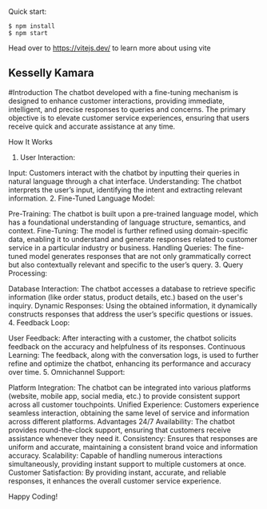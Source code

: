 

Quick start:

```
$ npm install
$ npm start
````

Head over to https://vitejs.dev/ to learn more about using vite
## Kesselly Kamara

#Introduction
The chatbot developed with a fine-tuning mechanism is designed to enhance customer interactions, providing immediate, intelligent, and precise responses to queries and concerns. The primary objective is to elevate customer service experiences, ensuring that users receive quick and accurate assistance at any time.

How It Works
1. User Interaction:

Input: Customers interact with the chatbot by inputting their queries in natural language through a chat interface.
Understanding: The chatbot interprets the user’s input, identifying the intent and extracting relevant information.
2. Fine-Tuned Language Model:

Pre-Training: The chatbot is built upon a pre-trained language model, which has a foundational understanding of language structure, semantics, and context.
Fine-Tuning: The model is further refined using domain-specific data, enabling it to understand and generate responses related to customer service in a particular industry or business.
Handling Queries: The fine-tuned model generates responses that are not only grammatically correct but also contextually relevant and specific to the user’s query.
3. Query Processing:

Database Interaction: The chatbot accesses a database to retrieve specific information (like order status, product details, etc.) based on the user's inquiry.
Dynamic Responses: Using the obtained information, it dynamically constructs responses that address the user’s specific questions or issues.
4. Feedback Loop:

User Feedback: After interacting with a customer, the chatbot solicits feedback on the accuracy and helpfulness of its responses.
Continuous Learning: The feedback, along with the conversation logs, is used to further refine and optimize the chatbot, enhancing its performance and accuracy over time.
5. Omnichannel Support:

Platform Integration: The chatbot can be integrated into various platforms (website, mobile app, social media, etc.) to provide consistent support across all customer touchpoints.
Unified Experience: Customers experience seamless interaction, obtaining the same level of service and information across different platforms.
Advantages
24/7 Availability: The chatbot provides round-the-clock support, ensuring that customers receive assistance whenever they need it.
Consistency: Ensures that responses are uniform and accurate, maintaining a consistent brand voice and information accuracy.
Scalability: Capable of handling numerous interactions simultaneously, providing instant support to multiple customers at once.
Customer Satisfaction: By providing instant, accurate, and reliable responses, it enhances the overall customer service experience.


Happy Coding!
